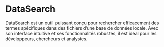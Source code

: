 # DataSearch
DataSearch est un outil puissant conçu pour rechercher efficacement des termes spécifiques dans des fichiers d’une base de données locale. Avec son interface intuitive et ses fonctionnalités robustes, il est idéal pour les développeurs, chercheurs et analystes.
